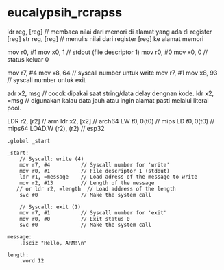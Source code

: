 # eucalypsih_rcrapss
ldr reg, [reg] // membaca nilai dari memori di alamat yang ada di register [reg]
str reg, [reg] // menulis nilai dari register [reg] ke alamat memori

mov r0,  #1    mov x0,  1 // stdout (file descriptor 1)
mov r0,  #0    mov x0,  0 // status keluar 0

mov r7,  #4    mov x8, 64 // syscall number untuk write
mov r7,  #1    mov x8, 93 // syscall number untuk exit

adr x2,  msg // cocok dipakai saat string/data delay dengnan kode.
ldr x2,  =msg // digunakan kalau data jauh atau ingin alamat pasti melalui literal pool.

LDR r2, [r2] // arm
ldr x2, [x2] // arch64
LW $t0,  0($t0) // mips
LD $t0,  0($t0) // mips64
LOAD.W (r2), (r2) // esp32


```assembly
.global _start

_start:
    // Syscall: write (4)
    mov r7, #4          // Syscall number for 'write'
    mov r0, #1          // File descriptor 1 (stdout)
    ldr r1, =message    // Load adress of the message to write
    mov r2, #13         // Length of the message
   // or ldr r2, =length  // Load address of the length
    svc #0              // Make the system call

    // Syscall: exit (1)
    mov r7, #1          // Syscall number for 'exit'
    mov r0, #0          // Exit status 0
    svc #0              // Make the system call

message:
    .asciz "Hello, ARM!\n"

length:
    .word 12

```




